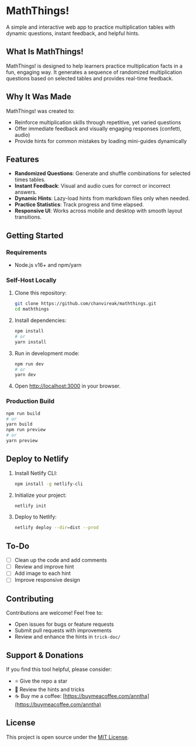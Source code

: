 # MathThings!

A simple and interactive web app to practice multiplication tables with dynamic questions, instant feedback, and helpful hints.

## What Is MathThings!

MathThings! is designed to help learners practice multiplication facts in a fun, engaging way. It generates a sequence of randomized multiplication questions based on selected tables and provides real-time feedback.

## Why It Was Made

MathThings! was created to:

- Reinforce multiplication skills through repetitive, yet varied questions
- Offer immediate feedback and visually engaging responses (confetti, audio)
- Provide hints for common mistakes by loading mini-guides dynamically

## Features

- **Randomized Questions**: Generate and shuffle combinations for selected times tables.
- **Instant Feedback**: Visual and audio cues for correct or incorrect answers.
- **Dynamic Hints**: Lazy-load hints from markdown files only when needed.
- **Practice Statistics**: Track progress and time elapsed.
- **Responsive UI**: Works across mobile and desktop with smooth layout transitions.

## Getting Started

### Requirements

- Node.js v16+ and npm/yarn

### Self-Host Locally

1. Clone this repository:
   ```bash
   git clone https://github.com/chanvireak/maththings.git
   cd maththings
   ```
2. Install dependencies:
   ```bash
   npm install
   # or
   yarn install
   ```
3. Run in development mode:
   ```bash
   npm run dev
   # or
   yarn dev
   ```
4. Open [http://localhost:3000](http://localhost:3000) in your browser.

### Production Build

```bash
npm run build
# or
yarn build
npm run preview
# or
yarn preview
```

## Deploy to Netlify

1. Install Netlify CLI:
   ```bash
   npm install -g netlify-cli
   ```
2. Initialize your project:
   ```bash
   netlify init
   ```
3. Deploy to Netlify:
   ```bash
   netlify deploy --dir=dist --prod
   ```

## To-Do

- [ ] Clean up the code and add comments
- [ ] Review and improve hint
- [ ] Add image to each hint
- [ ] Improve responsive design

## Contributing

Contributions are welcome! Feel free to:

- Open issues for bugs or feature requests
- Submit pull requests with improvements
- Review and enhance the hints in `trick-doc/`

## Support & Donations

If you find this tool helpful, please consider:

- ⭐️ Give the repo a star
- 📝 Review the hints and tricks
- ☕ Buy me a coffee: [https://buymeacoffee.com/anntha](https://buymeacoffee.com/anntha)

## License

This project is open source under the [MIT License](./LICENSE).
